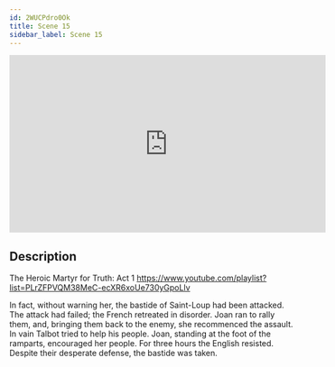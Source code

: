 ```yaml
---
id: 2WUCPdro0Ok
title: Scene 15
sidebar_label: Scene 15
---
```


<iframe
  width="560"
  height="315"
  src="https://www.youtube.com/embed/2WUCPdro0Ok"
  title="YouTube video player"
  frameborder="0"
  allow="accelerometer; autoplay; clipboard-write; encrypted-media; gyroscope; picture-in-picture; web-share"
  referrerpolicy="strict-origin-when-cross-origin"
  allowfullscreen
></iframe>

## Description

The Heroic Martyr for Truth: Act 1 
https://www.youtube.com/playlist?list=PLrZFPVQM38MeC-ecXR6xoUe730yGpoLlv 

In fact, without warning her, the bastide of Saint-Loup had been attacked. The attack had failed; the French retreated in disorder. Joan ran to rally them, and, bringing them back to the enemy, she recommenced the assault. In vain Talbot tried to help his people. Joan, standing at the foot of the ramparts, encouraged her people. For three hours the English resisted. Despite their desperate defense, the bastide was taken.
